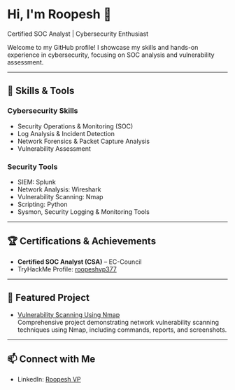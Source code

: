 # Hi, I'm Roopesh 👋

Certified SOC Analyst | Cybersecurity Enthusiast

Welcome to my GitHub profile! I showcase my skills and hands-on experience in cybersecurity, focusing on SOC analysis and vulnerability assessment.

---

## 🔧 Skills & Tools

### Cybersecurity Skills
- Security Operations & Monitoring (SOC)
- Log Analysis & Incident Detection
- Network Forensics & Packet Capture Analysis
- Vulnerability Assessment

### Security Tools
- SIEM: Splunk
- Network Analysis: Wireshark
- Vulnerability Scanning: Nmap
- Scripting: Python
- Sysmon, Security Logging & Monitoring Tools

---

## 🏆 Certifications & Achievements
- **Certified SOC Analyst (CSA)** – EC-Council  
- TryHackMe Profile: [roopeshvp377](https://tryhackme.com/p/roopeshvp377)

---

## 📂 Featured Project

- [Vulnerability Scanning Using Nmap](https://github.com/Roopesh377/Vulnerability-Scanning-Nmap)  
  Comprehensive project demonstrating network vulnerability scanning techniques using Nmap, including commands, reports, and screenshots.

---

## 📫 Connect with Me
- LinkedIn: [Roopesh VP](https://www.linkedin.com/in/roopesh-vp-691093260)
